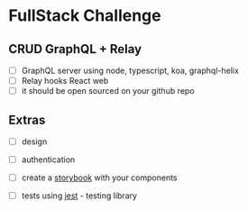 # FullStack Challenge

## CRUD GraphQL + Relay
- [ ] GraphQL server using node, typescript, koa, graphql-helix
- [ ] Relay hooks React web
- [ ] it should be open sourced on your github repo

## Extras
- [ ] design
- [ ] authentication
- [ ] create a [storybook] with your components
- [ ] tests using [jest] - testing library


[storybook]: https://github.com/storybooks/storybook
[jest]: https://jest-everywhere.now.sh
[Github]: https://developer.github.com/v4/
